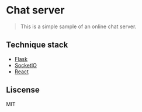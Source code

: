 # Chat server

> This is a simple sample of an online chat server.

## Technique stack

 * [Flask](http://flask.pocoo.org/)
 * [SocketIO](http://socket.io/)
 * [React](https://facebook.github.io/react/)

## Liscense

MIT

